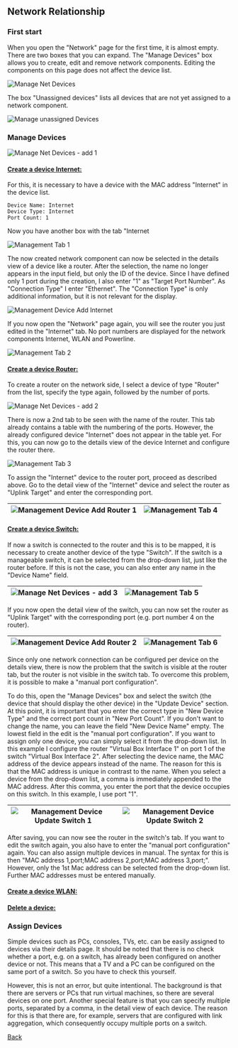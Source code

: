 ## Network Relationship

### First start

When you open the "Network" page for the first time, it is almost empty. There are two boxes that you can expand. The "Manage Devices" box allows you to create, edit and remove network components. Editing the components on this page does not affect the device list.

![Manage Net Devices][Manage_Net_Devices]

The box "Unassigned devices" lists all devices that are not yet assigned to a network component.

![Manage unassigned Devices][Manage_unassigned_Devices]

### Manage Devices

![Manage Net Devices - add 1][Manage_Net_Devices_add_1]

#### <ins>Create a device Internet:</ins>

For this, it is necessary to have a device with the MAC address "Internet" in the device list.
```
Device Name: Internet
Device Type: Internet
Port Count: 1
```

Now you have another box with the tab "Internet

![Management Tab 1][Management_tab_1]

The now created network component can now be selected in the details view of a device like a router. After the selection, the name no longer appears in the input field, but only the ID of the device. Since I have defined only 1 port during the creation, I also enter "1" as "Target Port Number". As "Connection Type" I enter "Ethernet". The "Connection Type" is only additional information, but it is not relevant for the display.

![Management Device Add Internet][Management_Device_Add_Internet]

If you now open the "Network" page again, you will see the router you just edited in the "Internet" tab. No port numbers are displayed for the network components Internet, WLAN and Powerline.

![Management Tab 2][Management_tab_2]

#### <ins>Create a device Router:</ins>

To create a router on the network side, I select a device of type "Router" from the list, specify the type again, followed by the number of ports.

![Manage Net Devices - add 2][Manage_Net_Devices_add_2]

There is now a 2nd tab to be seen with the name of the router. This tab already contains a table with the numbering of the ports. However, the already configured device "Internet" does not appear in the table yet. For this, you can now go to the details view of the device Internet and configure the router there.

![Management Tab 3][Management_tab_3]

To assign the "Internet" device to the router port, proceed as described above. Go to the detail view of the "Internet" device and select the router as "Uplink Target" and enter the corresponding port.

| ![Management Device Add Router 1][Management_Device_Add_Router_1] | ![Management Tab 4][Management_tab_4] |
| ------------------------------------------------------------------|---------------------------------------|

#### <ins>Create a device Switch:</ins>

If now a switch is connected to the router and this is to be mapped, it is necessary to create another device of the type "Switch". If the switch is a manageable switch, it can be selected from the drop-down list, just like the router before. If this is not the case, you can also enter any name in the "Device Name" field.

| ![Manage Net Devices - add 3][Manage_Net_Devices_add_3] | ![Management Tab 5][Management_tab_5] |
| --------------------------------------------------------|---------------------------------------|

If you now open the detail view of the switch, you can now set the router as "Uplink Target" with the corresponding port (e.g. port number 4 on the router).

| ![Management Device Add Router 2][Management_Device_Add_Router_2] | ![Management Tab 6][Management_tab_6] |
| ------------------------------------------------------------------|---------------------------------------|

Since only one network connection can be configured per device on the details view, there is now the problem that the switch is visible at the router tab, but the router is not visible in the switch tab.
To overcome this problem, it is possible to make a "manual port configuration".

To do this, open the "Manage Devices" box and select the switch (the device that should display the other device) in the "Update Device" section. At this point, it is important that you enter the correct type in "New Device Type" and the correct port count in "New Port Count". If you don't want to change the name, you can leave the field "New Device Name" empty.
The lowest field in the edit is the "manual port configuration". If you want to assign only one device, you can simply select it from the drop-down list. In this example I configure the router "Virtual Box Interface 1" on port 1 of the switch "Virtual Box Interface 2". After selecting the device name, the MAC address of the device appears instead of the name. The reason for this is that the MAC address is unique in contrast to the name. 
When you select a device from the drop-down list, a comma is immediately appended to the MAC address. After this comma, you enter the port that the device occupies on this switch. In this example, I use port "1".

| ![Management Device Update Switch 1][Management_Device_Update_Switch_1] | ![Management Device Update Switch 2][Management_Device_Update_Switch_2] |
| ------------------------------------------------------------------------|-------------------------------------------------------------------------|

After saving, you can now see the router in the switch's tab. If you want to edit the switch again, you also have to enter the "manual port configuration" again. You can also assign multiple devices in manual. The syntax for this is then "MAC address 1,port;MAC address 2,port;MAC address 3,port;". However, only the 1st Mac address can be selected from the drop-down list. Further MAC addresses must be entered manually.

#### <ins>Create a device WLAN:</ins>

#### <ins>Delete a device:</ins>


### Assign Devices

Simple devices such as PCs, consoles, TVs, etc. can be easily assigned to devices via their details page. It should be noted that there is no check whether a port, e.g. on a switch, has already been configured on another device or not. This means that a TV and a PC can be configured on the same port of a switch. So you have to check this yourself.

However, this is not an error, but quite intentional. The background is that there are servers or PCs that run virtual machines, so there are several devices on one port. Another special feature is that you can specify multiple ports, separated by a comma, in the detail view of each device. The reason for this is that there are, for example, servers that are configured with link aggregation, which consequently occupy multiple ports on a switch.



[Back](https://github.com/leiweibau/Pi.Alert#back)

[Manage_Net_Devices]:                 ./img/netrel_management_1.jpg                "Manage Net Devices"
[Manage_Net_Devices_add_1]:           ./img/netrel_management_add_1.jpg            "Manage Net Devices - add 1"
[Manage_Net_Devices_add_2]:           ./img/netrel_management_add_2.jpg            "Manage Net Devices - add 2"
[Manage_Net_Devices_add_3]:           ./img/netrel_management_add_3.jpg            "Manage Net Devices - add 3"

[Management_tab_1]:      		      ./img/netrel_management_tab_1.jpg            "Management Tab 1"
[Management_tab_2]:      		      ./img/netrel_management_tab_2.jpg            "Management Tab 2"
[Management_tab_3]:      		      ./img/netrel_management_tab_3.jpg            "Management Tab 3"
[Management_tab_4]:      		      ./img/netrel_management_tab_4.jpg            "Management Tab 4"
[Management_tab_5]:      		      ./img/netrel_management_tab_5.jpg            "Management Tab 5"
[Management_tab_6]:      		      ./img/netrel_management_tab_6.jpg            "Management Tab 6"
[Management_Device_Add_Internet]:     ./img/netrel_management_assign_internet.jpg  "Management Device Add Internet"
[Management_Device_Add_Router_1]:     ./img/netrel_management_assign_router_1.jpg  "Management Device Add Router 1"
[Management_Device_Add_Router_2]:     ./img/netrel_management_assign_router_2.jpg  "Management Device Add Router 2"

[Management_Device_Update_Switch_1]:  ./img/netrel_management_update_switch_1.jpg  "Management Device Update Switch 1"
[Management_Device_Update_Switch_2]:  ./img/netrel_management_update_switch_2.jpg  "Management Device Update Switch 2"

[Manage_Net_Devices_update]:          ./img/netrel_management_update.jpg           "Manage Net Devices - update"
[Manage_Net_Devices_delete]:          ./img/netrel_management_delete.jpg           "Manage Net Devices - delete"
[Manage_unassigned_Devices]:          ./img/netrel_unassigned.jpg                  "Manage unassigned Devices"